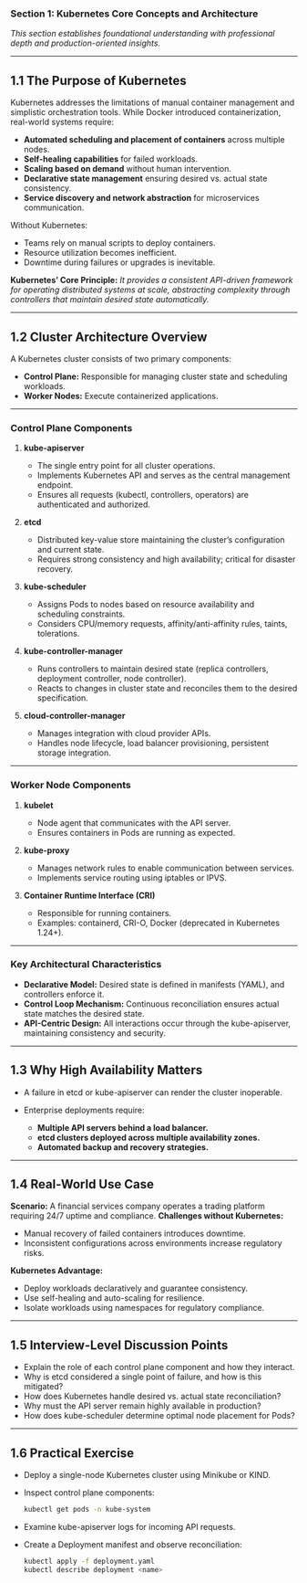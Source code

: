### **Section 1: Kubernetes Core Concepts and Architecture**

*This section establishes foundational understanding with professional depth and production-oriented insights.*

---

## **1.1 The Purpose of Kubernetes**

Kubernetes addresses the limitations of manual container management and simplistic orchestration tools. While Docker introduced containerization, real-world systems require:

* **Automated scheduling and placement of containers** across multiple nodes.
* **Self-healing capabilities** for failed workloads.
* **Scaling based on demand** without human intervention.
* **Declarative state management** ensuring desired vs. actual state consistency.
* **Service discovery and network abstraction** for microservices communication.

Without Kubernetes:

* Teams rely on manual scripts to deploy containers.
* Resource utilization becomes inefficient.
* Downtime during failures or upgrades is inevitable.

**Kubernetes’ Core Principle:**
*It provides a consistent API-driven framework for operating distributed systems at scale, abstracting complexity through controllers that maintain desired state automatically.*

---

## **1.2 Cluster Architecture Overview**

A Kubernetes cluster consists of two primary components:

* **Control Plane:** Responsible for managing cluster state and scheduling workloads.
* **Worker Nodes:** Execute containerized applications.

---

### **Control Plane Components**

1. **kube-apiserver**

   * The single entry point for all cluster operations.
   * Implements Kubernetes API and serves as the central management endpoint.
   * Ensures all requests (kubectl, controllers, operators) are authenticated and authorized.

2. **etcd**

   * Distributed key-value store maintaining the cluster’s configuration and current state.
   * Requires strong consistency and high availability; critical for disaster recovery.

3. **kube-scheduler**

   * Assigns Pods to nodes based on resource availability and scheduling constraints.
   * Considers CPU/memory requests, affinity/anti-affinity rules, taints, tolerations.

4. **kube-controller-manager**

   * Runs controllers to maintain desired state (replica controllers, deployment controller, node controller).
   * Reacts to changes in cluster state and reconciles them to the desired specification.

5. **cloud-controller-manager**

   * Manages integration with cloud provider APIs.
   * Handles node lifecycle, load balancer provisioning, persistent storage integration.

---

### **Worker Node Components**

1. **kubelet**

   * Node agent that communicates with the API server.
   * Ensures containers in Pods are running as expected.

2. **kube-proxy**

   * Manages network rules to enable communication between services.
   * Implements service routing using iptables or IPVS.

3. **Container Runtime Interface (CRI)**

   * Responsible for running containers.
   * Examples: containerd, CRI-O, Docker (deprecated in Kubernetes 1.24+).

---

### **Key Architectural Characteristics**

* **Declarative Model:** Desired state is defined in manifests (YAML), and controllers enforce it.
* **Control Loop Mechanism:** Continuous reconciliation ensures actual state matches the desired state.
* **API-Centric Design:** All interactions occur through the kube-apiserver, maintaining consistency and security.

---

## **1.3 Why High Availability Matters**

* A failure in etcd or kube-apiserver can render the cluster inoperable.
* Enterprise deployments require:

  * **Multiple API servers behind a load balancer.**
  * **etcd clusters deployed across multiple availability zones.**
  * **Automated backup and recovery strategies.**

---

## **1.4 Real-World Use Case**

**Scenario:**
A financial services company operates a trading platform requiring 24/7 uptime and compliance.
**Challenges without Kubernetes:**

* Manual recovery of failed containers introduces downtime.
* Inconsistent configurations across environments increase regulatory risks.

**Kubernetes Advantage:**

* Deploy workloads declaratively and guarantee consistency.
* Use self-healing and auto-scaling for resilience.
* Isolate workloads using namespaces for regulatory compliance.

---

## **1.5 Interview-Level Discussion Points**

* Explain the role of each control plane component and how they interact.
* Why is etcd considered a single point of failure, and how is this mitigated?
* How does Kubernetes handle desired vs. actual state reconciliation?
* Why must the API server remain highly available in production?
* How does kube-scheduler determine optimal node placement for Pods?

---

## **1.6 Practical Exercise**

* Deploy a single-node Kubernetes cluster using Minikube or KIND.
* Inspect control plane components:

  ```bash
  kubectl get pods -n kube-system
  ```
* Examine kube-apiserver logs for incoming API requests.
* Create a Deployment manifest and observe reconciliation:

  ```bash
  kubectl apply -f deployment.yaml
  kubectl describe deployment <name>
  ```
